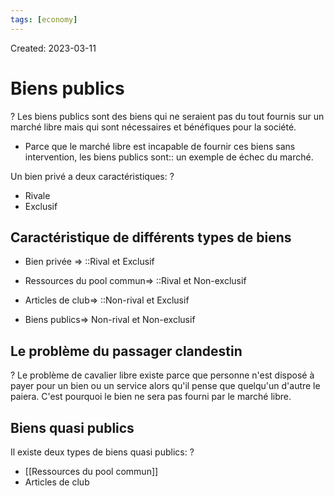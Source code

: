 ```yaml
---
tags: [economy]
---
```

Created: 2023-03-11

# Biens publics
?
Les biens publics sont des biens qui ne seraient pas du tout fournis sur un marché libre mais qui sont nécessaires et bénéfiques pour la société.
<!--SR:!2023-11-05,15,130-->

- Parce que le marché libre est incapable de fournir ces biens sans intervention, les biens publics sont:: un exemple de échec du marché.
<!--SR:!2024-03-16,151,190-->

Un bien privé a deux caractéristiques:
?
- Rivale
- Exclusif
<!--SR:!2024-03-22,175,230-->

## Caractéristique de différents types de biens
- Bien privée => ::Rival et Exclusif
<!--SR:!2023-12-04,164,250-->
- Ressources du pool commun=> ::Rival et Non-exclusif
<!--SR:!2024-09-16,335,250-->
- Articles de club=> ::Non-rival et Exclusif
<!--SR:!2023-12-18,68,230-->
- Biens publics=> Non-rival et Non-exclusif

## Le problème du passager clandestin
?
Le problème de cavalier libre existe parce que personne n'est disposé à payer pour un bien ou un service alors qu'il pense que quelqu'un d'autre le paiera. C'est pourquoi le bien ne sera pas fourni par le marché libre.
<!--SR:!2023-11-03,144,250-->

## Biens quasi publics
Il existe deux types de biens quasi publics:
?
- [[Ressources du pool commun]]
- Articles de club
<!--SR:!2023-12-07,71,210-->


